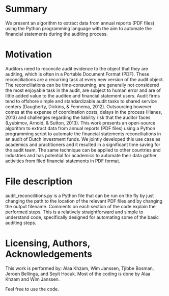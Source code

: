 # Summary
We present an algorithm to extract data from annual reports (PDF files) using the Python programming language with the aim to automate the financial statements during the auditing process.

# Motivation
Auditors need to reconcile audit evidence to the object that they are auditing, which is often in a Portable Document Format (PDF). These reconciliations are a recurring task at every new version of the audit object. The reconciliations can be time-consuming, are generally not considered the most enjoyable task in the audit, are subject to human error and are of little added value to the auditee and financial statement users. Audit firms tend to offshore simple and standardizable audit tasks to shared service centers (Daugherty, Dickins, & Fennema, 2012). Outsourcing however comes at the expense of coordination costs, delays in the process (Hanes, 2013) and challenges regarding the liability risk that the auditor faces (Lyubimov, Arnold, & Sutton, 2013). This work presents an open-source algorithm to extract data from annual reports (PDF files) using a Python programming script to automate the financial statements reconciliations in an audit of Dutch investment funds. We jointly developed this use case as academics and practitioners and it resulted in a significant time saving for the audit team. The same technique can be applied to other countries and industries and has potential for academics to automate their data gather activities from filed financial statements in PDF format.

# File description
audit_reconcilitions.py is a Python file that can be run on the fly by just changing the path to the location of the relevant PDF files and by changing the output filename. Comments on each section of the code explain the performed steps. This is a relatively straightforward and simple to understand code, specifically designed for automating some of the basic auditing steps.

# Licensing, Authors, Acknowledgements
This work is performed by:
Alaa Khzam, Wim Janssen, Tjibbe Bosman, Jeroen Bellinga, and Seyit Hocuk. 
Most of the coding is done by Alaa Khzam and Wim Janssen.

Feel free to use the code.
